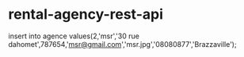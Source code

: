 # rental-agency-rest-api

insert into agence values(2,'msr','30 rue dahomet',787654,'msr@gmail.com','msr.jpg','08080877','Brazzaville');
